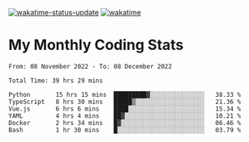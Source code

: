[![wakatime-status-update](https://github.com/noopurphalak/noopurphalak/workflows/wakatime-status-update/badge.svg)](https://github.com/noopurphalak/noopurphalak/actions/workflows/main.yml)
[![wakatime](https://wakatime.com/badge/user/80ace140-ef40-4fdd-b8ed-f3be3d2e1aea.svg)](https://wakatime.com/@80ace140-ef40-4fdd-b8ed-f3be3d2e1aea)

# My Monthly Coding Stats

<!--START_SECTION:waka-->

```text
From: 08 November 2022 - To: 08 December 2022

Total Time: 39 hrs 29 mins

Python       15 hrs 15 mins  █████████▓░░░░░░░░░░░░░░░   38.33 %
TypeScript   8 hrs 30 mins   █████▒░░░░░░░░░░░░░░░░░░░   21.36 %
Vue.js       6 hrs 6 mins    ████░░░░░░░░░░░░░░░░░░░░░   15.34 %
YAML         4 hrs 4 mins    ██▓░░░░░░░░░░░░░░░░░░░░░░   10.21 %
Docker       2 hrs 34 mins   █▓░░░░░░░░░░░░░░░░░░░░░░░   06.46 %
Bash         1 hr 30 mins    █░░░░░░░░░░░░░░░░░░░░░░░░   03.79 %
```

<!--END_SECTION:waka-->
